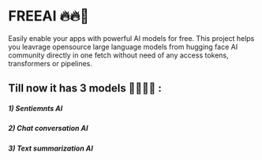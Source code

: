 # FREEAI 🔥🔥🤖
Easily enable your apps with powerful AI models for free. 
This project helps you leavrage opensource large language models from hugging face AI community directly in one fetch without need of any access tokens, transformers or pipelines.
## Till now it has 3 models  🤟🫡🙂😎 :
  ##### 1) Sentiemnts AI
  ##### 2) Chat conversation AI
  ##### 3) Text summarization AI
